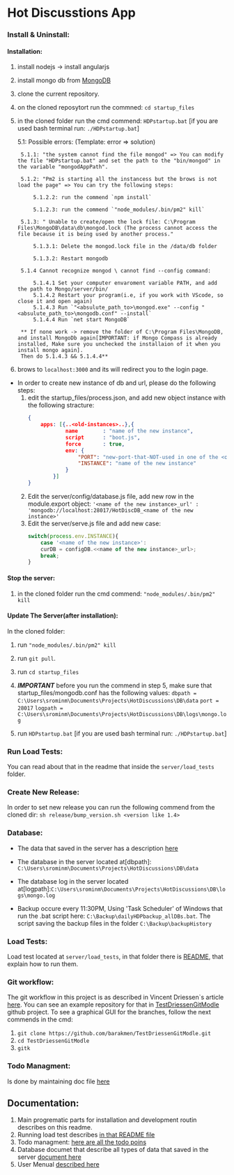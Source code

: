 # Hot Discusstions App

### Install & Uninstall:
#### Installation:

1. install nodejs -> install angularjs
2. install mongo db from [MongoDB](https://www.mongodb.com/)
3. clone the current repository.
4. on the cloned reposytort run the commned: `cd startup_files`
5. in the cloned folder run the cmd commend: `HDPstartup.bat` [if you are used bash terminal run: `./HDPstartup.bat`]

    5.1: Possible errors: (Template: error => solution)
    
        5.1.1: "the system cannot find the file mongod" => You can modify the file "HDPstartup.bat" and set the path to the "bin/mongod" in the variable "mongodAppPath".

        5.1.2: "Pm2 is starting all the instancess but the brows is not load the page" => You can try the following steps:

            5.1.2.2: run the commend `npm install`

            5.1.2.3: run the commend `"node_modules/.bin/pm2" kill`

        5.1.3: " Unable to create/open the lock file: C:\Program Files\MongoDB\data\db\mongod.lock (The process cannot access the file because it is being used by another process."

            5.1.3.1: Delete the mongod.lock file in the /data/db folder

            5.1.3.2: Restart mongodb

        5.1.4 Cannot recognize mongod \ cannot find --config command: 

            5.1.4.1 Set your computer envaroment variable PATH, and add the path to Mongo/server/bin/
            5.1.4.2 Restart your program(i.e, if you work with VScode, so close it and open again)
            5.1.4.3 Run `"<absulute_path_to>\mongod.exe" --config "<absulute_path_to>\mongodb.conf" --install`
            5.1.4.4 Run `net start MongoDB`

        ** If none work -> remove the folder of C:\Program Files\MongoDB, and install MongoDb again[IMPORTANT: if Mongo Compass is already installed, Make sure you unchecked the installaion of it when you install mongo again]. 
        Then do 5.1.4.3 && 5.1.4.4**
            
6. brows to `localhost:3000` and its will redirect you to the login page.

* In order to create new instance of db and url, please do the following steps:
    1. edit the startup_files/process.json, and add new object instance with the following stracture:
        ```json
        {
            apps: [{..<old-instances>..},{
                    name        : "name of the new instance",
                    script      : "boot.js",
                    force 		: true,
                    env: {
                        "PORT": "new-port-that-NOT-used in one of the <old instances>",
                        "INSTANCE": "name of the new instance"
                    }
                }]
        }
        ```
    2. Edit the server/config/database.js file, add new row in the module.export object:
            `'<name of the new instance>_url' : 'mongodb://localhost:28017/HotDiscDB_<name of the new instance>'`
    3. Edit the server/serve.js file and add new case:
        ```javascript
        switch(process.env.INSTANCE){
            case '<name of the new instance>':
            curDB = configDB.<<name of the new instance>_url>;
            break;
        }
        ```

#### Stop the server:

1. in the cloned folder run the cmd commend: `"node_modules/.bin/pm2" kill`


#### Update The Server(after installation):

In the cloned folder:

1. run `"node_modules/.bin/pm2" kill`
2. run `git pull`.
3. run `cd startup_files`
4. *****IMPORTANT***** before you run the commend in step 5, make sure that startup_files/mongodb.conf has the following values:
`dbpath = C:\Users\srominm\Documents\Projects\HotDiscussions\DB\data`
`port = 28017`
`logpath = C:\Users\srominm\Documents\Projects\HotDiscussions\DB\logs\mongo.log `

5. run `HDPstartup.bat`  [if you are used bash terminal run: `./HDPstartup.bat`]


### Run Load Tests:
You can read about that in the readme that inside the `server/load_tests` folder.


### Create New Release:
In order to set new release you can run the following commend from the cloned dir: `sh release/bump_version.sh <version like 1.4>`


### Database:
* The data that saved in the server has a description [here](https://docs.google.com/document/d/1apbMwGAUWCuJoToCxUBUX-NPAr0gVeP1hmBYHStxDFE/edit?usp=sharing)

* The database in the server located at[dbpath]: `C:\Users\srominm\Documents\Projects\HotDiscussions\DB\data`
* The database log in the server located at[logpath]:`C:\Users\srominm\Documents\Projects\HotDiscussions\DB\logs\mongo.log`

* Backup occure every 11:30PM, Using 'Task Scheduler' of Windows that run the .bat script here:
    `C:\Backup\dailyHDPbackup_allDBs.bat`.
    The script saving the backup files in the folder `C:\Backup\backupHistory`


### Load Tests:
Load test located at `server/load_tests`, in that folder there is [README](https://github.com/barakmen/HotDiscussions/tree/load-testing/server/load_tests), that explain how to run them.


### Git workflow:
The git workflow in this project is as described in Vincent Driessen`s article [here](http://nvie.com/posts/a-successful-git-branching-model/).
You can see an example repository for that in [TestDriessenGitModle](https://github.com/barakmen/TestDriessenGitModle) github project.
To see a graphical GUI for the branches, follow the next commends in the cmd:
1. `git clone https://github.com/barakmen/TestDriessenGitModle.git`
2. `cd TestDriessenGitModle`
3. `gitk`


### Todo Managment:
Is done by maintaining doc file [here](https://docs.google.com/document/d/1v75dppU9elon6LC8_U9RTSF0LnFOqJoOaRyO9OVPlhk/edit?usp=sharing)


## Documentation:  
1. Main progrematic parts for installation and development routin describes on this readme.  
2. Running load test describes [in that README file](https://github.com/barakmen/HotDiscussions/tree/load-testing/server/load_tests)   
3. Todo managment: [here are all the todo poins](https://docs.google.com/document/d/1v75dppU9elon6LC8_U9RTSF0LnFOqJoOaRyO9OVPlhk/edit?usp=sharing)  
4. Database documet that describe all types of data that saved in the server [document here](https://docs.google.com/document/d/1apbMwGAUWCuJoToCxUBUX-NPAr0gVeP1hmBYHStxDFE/edit?usp=sharing)  
5. User Menual [described here](https://docs.google.com/document/d/1SExhYLFq84_TT6fYxBLI4Hn6zKyIXBd4xWvf9PZSNd0/edit?usp=sharing)
